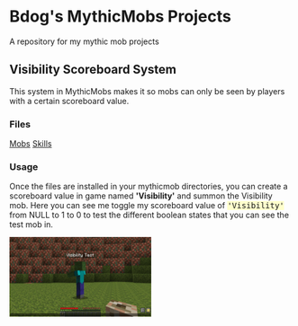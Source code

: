 <!-- This is a comment. It will not be displayed in the rendered output. -->

# Bdog's MythicMobs Projects
A repository for my mythic mob projects

## Visibility Scoreboard System 
This system in MythicMobs makes it so mobs can only be seen by players with a certain scoreboard value.


### Files
[Mobs](Mobs/VisibilityMob.yml)  [Skills](Skills/VisibilitySkills.yml)

### Usage
Once the files are installed in your mythicmob directories, you can create a scoreboard value in game named **'Visibility'** and summon the Visibility mob. Here you can see me toggle my scoreboard value of <kbd style="background-color: #ffc">'Visibility'</kbd> from NULL to 1 to 0 to test the different boolean states that you can see the test mob in.

<img src="/gifs/visibility.gif" alt="Visibility based on scoreboard value 1 or 0" width="50%" height="50%">  

